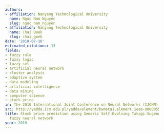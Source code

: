 ```yaml
---
authors:
- affiliation: Nanyang Technological University
  name: Ngoc Nam Nguyen
  slug: ngoc_nam_nguyen
- affiliation: Nanyang Technological University
  name: Chai Quek
  slug: chai_quek
date: '2010-07-18'
estimated_citations: 13
fields:
- fuzzy rule
- fuzzy logic
- fuzzy set
- artificial neural network
- cluster analysis
- adaptive system
- data modeling
- artificial intelligence
- data mining
- computer science
- stock price
in: The 2010 International Joint Conference on Neural Networks (IJCNN)
src: http://yadda.icm.edu.pl/yadda/element/bwmeta1.element.ieee-000005596348
title: Stock price prediction using Generic Self-Evolving Takagi-Sugeno-Kang (GSETSK)
  fuzzy neural network
year: 2010
---
```

